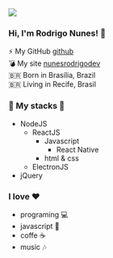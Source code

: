 
<img src="https://github.com/nunesrodrigodev/presentation/blob/master/Marketing%20Business%20Corporate%20Start-up%20Facebook%20Cover.png">



### Hi, I'm Rodrigo Nunes!  💜

⚡ My GitHub [github](https://github.com/rodrigonuness) <br>
💣 My site [nunesrodrigodev](https://rodrigoonunes.github.io/) <br>
🇧🇷 Born in Brasília, Brazil <br>
🇧🇷 Living in Recife, Brasil

### 🚀 My stacks 💙
  - NodeJS
      - ReactJS
          - Javascript
              - React Native  
          - html & css 
      - ElectronJS 
  - jQuery

### I love ❤️
- programing 💻
- javascript 💛
- coffe ☕
- music 🎶
